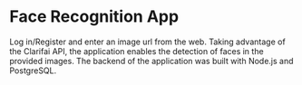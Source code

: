 # Face Recognition App

Log in/Register and enter an image url from the web. Taking advantage of the Clarifai API, the application enables the detection of faces in the provided images. The backend of the application was built with Node.js and PostgreSQL.
